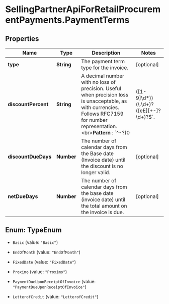# SellingPartnerApiForRetailProcurementPayments.PaymentTerms

## Properties

Name | Type | Description | Notes
------------ | ------------- | ------------- | -------------
**type** | **String** | The payment term type for the invoice. | [optional] 
**discountPercent** | **String** | A decimal number with no loss of precision. Useful when precision loss is unacceptable, as with currencies. Follows RFC7159 for number representation. &lt;br&gt;**Pattern** : &#x60;^-?(0|([1-9]\\d*))(\\.\\d+)?([eE][+-]?\\d+)?$&#x60;. | [optional] 
**discountDueDays** | **Number** | The number of calendar days from the Base date (Invoice date) until the discount is no longer valid. | [optional] 
**netDueDays** | **Number** | The number of calendar days from the base date (invoice date) until the total amount on the invoice is due. | [optional] 



## Enum: TypeEnum


* `Basic` (value: `"Basic"`)

* `EndOfMonth` (value: `"EndOfMonth"`)

* `FixedDate` (value: `"FixedDate"`)

* `Proximo` (value: `"Proximo"`)

* `PaymentDueUponReceiptOfInvoice` (value: `"PaymentDueUponReceiptOfInvoice"`)

* `LetterofCredit` (value: `"LetterofCredit"`)




